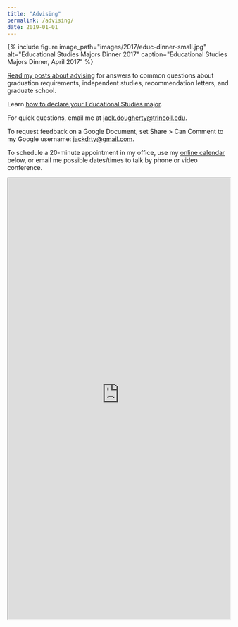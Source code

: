 ```yaml
---
title: "Advising"
permalink: /advising/
date: 2019-01-01
---
```

{% include figure image_path="images/2017/educ-dinner-small.jpg" alt="Educational Studies Majors Dinner 2017" caption="Educational Studies Majors Dinner, April 2017" %}

[Read my posts about advising](https://jackdougherty.org/categories/#advising) for answers to common questions about graduation requirements, independent studies, recommendation letters, and graduate school.

Learn [how to declare your Educational Studies major](https://commons.trincoll.edu/educ/major).

For quick questions, email me at [jack.dougherty@trincoll.edu](mailto:jack.dougherty@trincoll.edu).

To request feedback on a Google Document, set Share > Can Comment to my Google username: jackdrty@gmail.com.

To schedule a 20-minute appointment in my office, use my [online calendar](https://jackdougherty.youcanbook.me) below, or email me possible dates/times to talk by phone or video conference.

<iframe src="https://jackdougherty.youcanbook.me/" width="100%" height="1000px"></iframe>
